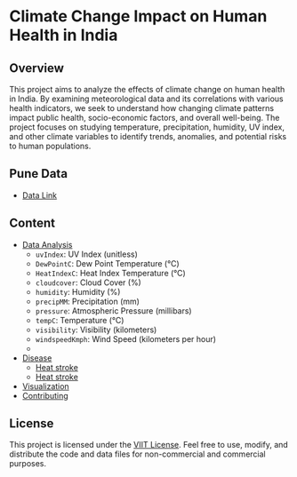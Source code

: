 # Climate Change Impact on Human Health in India

## Overview

This project aims to analyze the effects of climate change on human health in India. By examining meteorological data and its correlations with various health indicators, we seek to understand how changing climate patterns impact public health, socio-economic factors, and overall well-being. The project focuses on studying temperature, precipitation, humidity, UV index, and other climate variables to identify trends, anomalies, and potential risks to human populations.

## Pune Data
- [Data Link](https://www.kaggle.com/code/dipakdeshmukh/pune-weather-data/input)


## Content

- [Data Analysis](#analysis)
    - `uvIndex`: UV Index (unitless)
    - `DewPointC`: Dew Point Temperature (°C)
    - `HeatIndexC`: Heat Index Temperature (°C)
    - `cloudcover`: Cloud Cover (%) 
    - `humidity`: Humidity (%) 
    - `precipMM`: Precipitation (mm)
    - `pressure`: Atmospheric Pressure (millibars)
    - `tempC`: Temperature (°C)
    - `visibility`: Visibility (kilometers)
    - `windspeedKmph`: Wind Speed (kilometers per hour)
    - 
- [Disease](#analysis)
    - [Heat stroke](https://www.firstaidpro.com.au/heatstroke-first-aid/)
    - [Heat stroke](https://www.firstaidpro.com.au/heatstroke-first-aid/)
- [Visualization](#visualization)
- [Contributing](#contributing)



## License

This project is licensed under the [VIIT License](LICENSE). Feel free to use, modify, and distribute the code and data files for non-commercial and commercial purposes.
